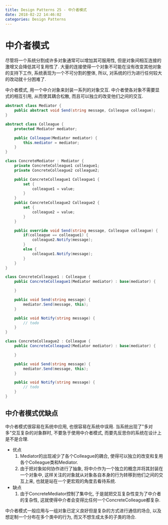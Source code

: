 ```yaml
---
title: Design Patterns 25 - 中介者模式
date: 2018-02-22 14:46:02
categories: Design Patterns
---
```

# 中介者模式

<!--more-->

尽管将一个系统分割成许多对象通常可以增加其可服用性, 但是对象间相互连接的激增又会降低其可复用性了. 大量的连接使得一个对象不可能在没有改变其他对象的支持下工作, 系统表现为一个不可分割的整体, 所以, 对系统的行为进行任何较大的改动就十分困难了.

中介者模式, 用一个中介对象来封装一系列的对象交互. 中介者使各对象不需要显式的相互引用, 从而使其耦合松散, 而且可以独立的改变他们之间的交互.

```cs
abstract class Mediator {
    public abstract void Send(string message, Colleague colleague);
}

abstract class Colleague {
    protected Mediator mediator;

    public Colleague(Mediator mediator) {
        this.mediator = mediator;
    }
}

class ConcreteMediator : Mediator {
    private ConcreteColleague1 colleague1;
    private ConcreteColleague2 colleague2;

    public ConcreteColleague1 Colleague1 {
        set {
            colleague1 = value;
        }
    }
    public ConcreteColleague2 Colleague2 {
        set {
            colleague2 = value;
        }
    }

    public override void Send(string message, Colleague colleague) {
        if(colleague == colleague1) {
            colleague2.Notify(message);
        }
        else {
            colleague1.Notify(message);
        }
    }
}

class ConcreteColleague1 : Colleague {
    public ConcreteColleague1(Mediator mediator) : base(mediator) {

    }

    public void Send(string message) {
        mediator.Send(message, this);
    }

    public void Notify(string message) {
        // todo
    }
}

class ConcreteColleague2 : Colleague {
    public ConcreteColleague2(Mediator mediator) : base(mediator) {

    }

    public void Send(string message) {
        mediator.Send(message, this);
    }

    public void Notify(string message) {
        // todo
    }
}
```

## 中介者模式优缺点

中介者模式很容易在系统中应用, 也很容易在系统中误用. 当系统出现了"多对多"交互复杂的对象群时, 不要急于使用中介者模式, 而要先反思你的系统在设计上是不是合理.

- 优点
    1. Mediator的出现减少了各个Colleague的耦合, 使得可以独立的改变和复用各个Colleague类和Mediator.
    2. 由于把对象如何协作进行了抽象, 将中介作为一个独立的概念并将其封装在一个对象中,  这样关注的对象就从对象各自本身的行为转移到他们之间的交互上来, 也就是站在一个更宏观的角度去看待系统.
- 缺点
    1. 由于ConcreteMediator控制了集中化, 于是就把交互复杂性变为了中介者的复杂性, 这就使得中介者会变得比任何一个ConcreteColleague都复杂.

中介者模式一般应用与一组对象已定义良好但是复杂的方式进行通信的场合, 以及想定制一个分布在多个类中的行为, 而又不想生成太多的子类的场合.